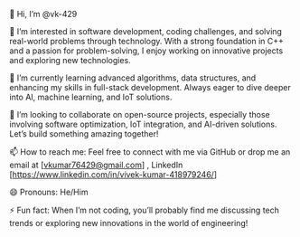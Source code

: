
👋 Hi, I’m @vk-429

👀 I’m interested in software development, coding challenges, and solving real-world problems through technology. With a strong foundation in C++ and a passion for problem-solving, I enjoy working on innovative projects and exploring new technologies.

🌱 I’m currently learning advanced algorithms, data structures, and enhancing my skills in full-stack development. Always eager to dive deeper into AI, machine learning, and IoT solutions.

💞️ I’m looking to collaborate on open-source projects, especially those involving software optimization, IoT integration, and AI-driven solutions. Let’s build something amazing together!

📫 How to reach me: Feel free to connect with me via GitHub or drop me an email at [vkumar76429@gmail.com] , LinkedIn [https://www.linkedin.com/in/vivek-kumar-418979246/]

😄 Pronouns: He/Him

⚡ Fun fact: When I’m not coding, you’ll probably find me discussing tech trends or exploring new innovations in the world of engineering!
<!---
vk-429/vk-429 is a ✨ special ✨ repository because its `README.md` (this file) appears on your GitHub profile.
You can click the Preview link to take a look at your changes.
--->
